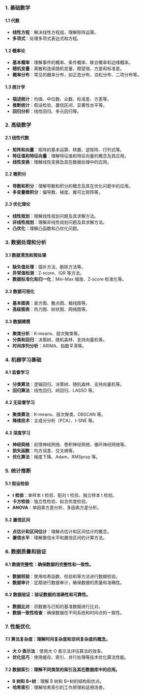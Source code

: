### 1. **基础数学**

#### 1.1 **代数**
- **线性方程**：解决线性方程组，理解矩阵运算。
- **多项式**：处理多项式表达式和方程。

#### 1.2 **概率论**
- **基本概率**：理解事件的概率、条件概率、联合概率和边缘概率。
- **随机变量**：离散和连续随机变量，期望值、方差和标准差。
- **概率分布**：常见的概率分布，如正态分布、泊松分布、二项分布等。

#### 1.3 **统计学**
- **描述统计**：均值、中位数、众数、标准差、方差等。
- **推断统计**：假设检验、置信区间、显著性水平等。
- **回归分析**：线性回归、多元回归等。

### 2. **高级数学**

#### 2.1 **线性代数**
- **矩阵和向量**：矩阵的基本运算、转置、逆矩阵、行列式等。
- **特征值和特征向量**：理解特征值和特征向量的概念及其应用。
- **线性变换**：理解线性变换及其在数据处理中的应用。

#### 2.2 **微积分**
- **导数和积分**：理解导数和积分的概念及其在优化问题中的应用。
- **多变量微积分**：偏导数、梯度、雅可比矩阵等。

#### 2.3 **优化理论**
- **线性规划**：理解线性规划问题及其求解方法。
- **非线性规划**：理解非线性规划问题及其求解方法。
- **凸优化**：理解凸函数和凸优化问题。

### 3. **数据处理和分析**

#### 3.1 **数据清洗和预处理**
- **缺失值处理**：插补方法、删除方法等。
- **异常值检测**：Z-score、IQR 等方法。
- **数据标准化和归一化**：Min-Max 缩放、Z-score 标准化等。

#### 3.2 **数据可视化**
- **基本图表**：直方图、散点图、箱线图等。
- **高级图表**：热力图、树状图、网络图等。

#### 3.3 **数据建模**
- **聚类分析**：K-means、层次聚类等。
- **分类和回归**：决策树、随机森林、支持向量机等。
- **时间序列分析**：ARIMA、指数平滑等。

### 4. **机器学习基础**

#### 4.1 **监督学习**
- **分类算法**：逻辑回归、决策树、随机森林、支持向量机等。
- **回归算法**：线性回归、岭回归、LASSO 等。

#### 4.2 **无监督学习**
- **聚类算法**：K-means、层次聚类、DBSCAN 等。
- **降维技术**：主成分分析（PCA）、t-SNE 等。

#### 4.3 **深度学习**
- **神经网络**：前馈神经网络、卷积神经网络、循环神经网络等。
- **损失函数**：均方误差、交叉熵等。
- **优化算法**：梯度下降、Adam、RMSprop 等。

### 5. **统计推断**

#### 5.1 **假设检验**
- **t 检验**：单样本 t 检验、配对 t 检验、独立样本 t 检验。
- **卡方检验**：独立性检验、拟合优度检验。
- **ANOVA**：单因素方差分析、多因素方差分析。

#### 5.2 **置信区间**
- **点估计和区间估计**：理解点估计和区间估计的概念。
- **置信水平**：理解置信水平和置信区间的计算方法。

### 6. **数据质量和验证**

#### 6.1 **数据完整性**：确保数据的完整性和一致性。
- **数据校验**：使用哈希函数、校验和等方法进行数据校验。
- **数据审计**：定期进行数据审计，确保数据的质量和准确性。

#### 6.2 **数据验证**：验证数据的准确性和可靠性。
- **数据比对**：将数据与已知的基准数据进行比对。
- **数据一致性检查**：确保数据在不同系统和时间点的一致性。

### 7. **性能优化**

#### 7.1 **算法复杂度**：理解时间复杂度和空间复杂度的概念。
- **大 O 表示法**：使用大 O 表示法评估算法的效率。
- **优化技巧**：使用缓存、索引、并行处理等技术优化算法性能。

#### 7.2 **数据索引**：理解不同类型的索引及其在数据库中的应用。
- **B 树和 B+树**：理解 B 树和 B+树的结构和优点。
- **哈希索引**：理解哈希索引的工作原理和适用场景。
